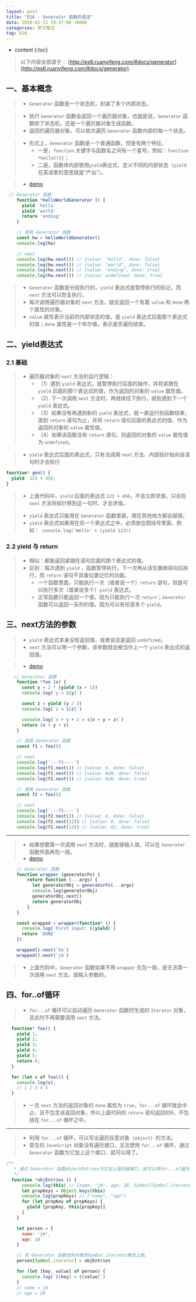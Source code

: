 ```yaml
---
layout: post
title: "ES6 - Generator 函数的语法"
data: 2018-01-31 19:27:00 +0800
categories: 学习笔记
tag: ES6
---
```

* content
{:toc}

> 以下内容全部源于： [http://es6.ruanyifeng.com/#docs/generator](http://es6.ruanyifeng.com/#docs/generator)

<!-- more -->

## 一、基本概念

> * `Generator` 函数是一个状态机，封装了多个内部状态。

> * 执行 `Generator` 函数会返回一个遍历器对象，也就是说，`Generator` 函数除了状态机，还是一个遍历器对象生成函数。
> * 返回的遍历器对象，可以依次遍历 `Generator` 函数内部的每一个状态。

> * 形式上，`Generator` 函数是一个普通函数，但是有两个特征。
>   * 一是，`function` 关键字与函数名之间有一个星号，例如：`function *hello(){}`；
>   * 二是，函数体内部使用`yield`表达式，定义不同的内部状态（`yield`在英语里的意思就是“产出”）。


> * [demo](/effects/demo/es6/generator/v1.html)

```js
 // Generator 函数
    function *helloWorldGenerator () {
      yield `hello`
      yield 'world'
      return 'ending'
    }

    // 调用 Generator 函数
    const hw = helloWorldGenerator()
    console.log(hw)

    // next
    console.log(hw.next()) // {value: "hello", done: false}
    console.log(hw.next()) // {value: "world", done: false}
    console.log(hw.next()) // {value: "ending", done: true}
    console.log(hw.next()) // {value: undefined, done: true}
```

> * `Generator` 函数是分段执行的，`yield` 表达式是暂停执行的标记，而 `next` 方法可以恢复执行。
> * 每次调用遍历器对象的 `next` 方法，就会返回一个有着 `value` 和 `done` 两个属性的对象。
> * `value` 属性表示当前的内部状态的值，是 `yield` 表达式后面那个表达式的值；`done` 属性是一个布尔值，表示是否遍历结束。

## 二、yield表达式

### 2.1 基础 

> * 遍历器对象的 `next` 方法的运行逻辑：
>   * （1）遇到 `yield` 表达式，就暂停执行后面的操作，并将紧跟在 `yield` 后面的那个表达式的值，作为返回的对象的 `value` 属性值。
>   * （2）下一次调用 `next` 方法时，再继续往下执行，直到遇到下一个 `yield` 表达式。
>   * （3）如果没有再遇到新的 `yield` 表达式，就一直运行到函数结束，直到 `return` 语句为止，并将 `return` 语句后面的表达式的值，作为返回的对象的 `value` 属性值。
>   * （4）如果该函数没有 `return` 语句，则返回的对象的 `value` 属性值为 `undefined`。

> * `yield` 表达式后面的表达式，只有当调用 `next` 方法、内部指针指向该语句时才会执行

```js
function* gen() {
  yield  123 + 456;
}
```

> * 上面代码中，`yield` 后面的表达式 `123 + 456`，不会立即求值，只会在 `next` 方法将指针移到这一句时，才会求值。

> * `yield` 表达式只能用在 `Generator` 函数里面，用在其他地方都会报错。
> * `yield` 表达式如果用在另一个表达式之中，必须放在圆括号里面，例如：` console.log('Hello' + (yield 123))`

### 2.2 yield 与 return

> * 相似：都能返回紧跟在语句后面的那个表达式的值。
> * 区别：每次遇到 `yield` ，函数暂停执行，下一次再从该位置继续向后执行，而 `return` 语句不具备位置记忆的功能。
>   * 一个函数里面，只能执行一次（或者说一个）`return` 语句，但是可以执行多次（或者说多个）`yield` 表达式。
>   * 正常函数只能返回一个值，因为只能执行一次 `return`；`Generator` 函数可以返回一系列的值，因为可以有任意多个 `yield`。

## 三、next方法的参数

> * `yield` 表达式本身没有返回值，或者说总是返回 `undefined`。
> * `next` 方法可以带一个参数，该参数就会被当作上一个 `yield` 表达式的返回值。

> * [demo](/effects/demo/es6/generator/v2.html)

```js
   // Generator 函数
    function *foo (x) {
      const y = 2 * (yield (x + 1))
      console.log(`y = ${y}`) 

      const z = yield (y / 3)
      console.log(`z = ${z}`) 

      console.log(`x + y + z = ${x + y + z}`) 
      return (x + y + z)
    }

    // 调用 Generator 函数
    const f1 = foo(5)

    // next
    console.log(`---f1----`)
    console.log(f1.next()) // {value: 6, done: false}
    console.log(f1.next()) // {value: NaN, done: false}
    console.log(f1.next()) // {value: NaN, done: true}

    // 调用 Generator 函数
    const f2 = foo(5)

    // next
    console.log(`---f2----`)
    console.log(f2.next()) // {value: 6, done: false}
    console.log(f2.next(12)) // {value: 8, done: false}
    console.log(f2.next(13)) // {value: 42, done: true}
```

---

> * 如果想要第一次调用 `next` 方法时，就能够输入值，可以在 `Generator` 函数外面再包一层。
> * [demo](/effects/demo/es6/generator/v3.html)

```js
    // Generator 函数
    function wrapper (generatorFn) {
        return function (...args) {
          let generatorObj = generatorFn(...args)
          console.log(generatorObj)
          generatorObj.next()
          return generatorObj
        }
    }

    const wrapped = wrapper(function* () {
      console.log(`First input: ${yield}`)
      return `DONE`
    })

    wrapped().next(`he`)
    wrapped().next(`jm`)
```

> * 上面代码中，`Generator` 函数如果不用 `wrapper` 先包一层，是无法第一次调用 `next` 方法，就输入参数的。

## 四、for..of循环

> * `for...of` 循环可以自动遍历 `Generator` 函数时生成的 `Iterator` 对象，且此时不再需要调用 `next` 方法。

```js
  function* foo() {
    yield 1;
    yield 2;
    yield 3;
    yield 4;
    yield 5;
    return 6;
  }

  for (let v of foo()) {
    console.log(v);
    // 1 2 3 4 5
  }
```

> * 一旦 `next` 方法的返回对象的 `done` 属性为 `true`，`for...of` 循环就会中止，且不包含该返回对象，所以上面代码的 `return` 语句返回的6，不包括在 `for...of` 循环之中。

---

> * 利用 `for...of` 循环，可以写出遍历任意对象（`object`）的方法。
> * 原生的 `JavaScript` 对象没有遍历接口，无法使用 `for...of` 循环，通过 `Generator` 函数为它加上这个接口，就可以用了。

```js
/**
   * 通过 Generator 函数objectEntries为它加上遍历器接口，就可以用for...of遍历
   */
  function *objEntries () {
      console.log(this) // {name: "jm", age: 20, Symbol(Symbol.iterator): ƒ}
      let propKeys = Object.keys(this)
      console.log(propKeys) // ["name", "age"]
      for (let propKey of propKeys) {
        yield [propKey, this[propKey]]
      }
    }

    let person = {
      name: 'jm',
      age: 20
    }

    // 将 Generator 函数加到对象的Symbol.iterator属性上面。
    person[Symbol.iterator] = objEntries

    for (let [key, value] of person) {
      console.log(`${key} = ${value}`)
    }
    // name = jm
    // age = 20
```